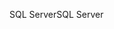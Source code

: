 <span data-ttu-id="21cf1-101">SQL Server</span><span class="sxs-lookup"><span data-stu-id="21cf1-101">SQL Server</span></span>